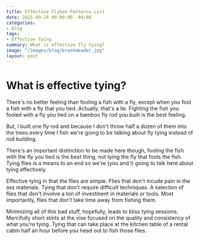 ```yaml
---
title: Effective Flybox Patterns List
date: 2025-09-24 00:00:00 -04:00
categories:
- blog
tags:
- Effective Tying
summary: What is effective fly tying?
image: "/images/blog/brookHeader.jpg"
layout: post
---
```


# What is effective tying?
There's no better feeling than fooling a fish with a fly, except when you fool a fish with a fly that you tied.  Actually, that's a lie.  Fighting the fish you fooled with a fly you tied on a bamboo fly rod you built is the best feeling.

But, I built one fly rod and because I don't throw half a dozen of them into the trees every time I fish we're going to be talking about fly tying instead of rod building.  

There's an important distinction to be made here though, fooling the fish with the fly you tied is the best thing, not tying the fly that fools the fish.  Tying flies is a means to an end so we're (you and I) going to talk here about tying effectively.

Effective tying in that the flies are simple.  Flies that don't incude pain in the ass materials.  Tying that don't require difficult techniques.  A selection of flies that don't involve a ton of investment in materials or tools.  Most importantly, flies that don't take time away from fishing them.

Minimizing all of this bad stuff, hopefully, leads to bliss tying sessions.  Mercifully short stints at the vise focused on the quality and consistency of what you're tying.  Tying that can take place at the kitchen table of a rental cabin half an hour before you head out to fish those flies.
